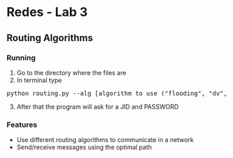 # Redes - Lab 3
## Routing Algorithms

### Running
1. Go to the directory where the files are
2. In terminal type 
<pre>python routing.py --alg [algorithm to use ("flooding", "dv", "fl")]</pre>
3. After that the program will ask for a JID and PASSWORD

### Features
* Use different routing algorithms to communicate in a network
* Send/receive messages using the optimal path
